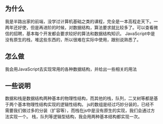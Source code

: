 ## 为什么
我是半路出家的前端，没学过计算机基础之类的课程，完全是一本高程走天下。一两年还好使，但是再进阶的时候，对数据结构，算法要求就比较多了。可以查看微信的招聘，基本每个开发都会要求较好的算法和数据结构知识。
JavaScript中是没有原生的栈，堆这些东西的，所以很难在实际中使用，跟别说熟悉了。

## 怎么做
我会用JavaScript去实现常用的各种数据结构，并给出一些相关的用法

## 一些说明
数据和栈是数据结构两种基本的物理性结构，而其他的栈，队列，二叉树等都是基于两个基本物理性结构实现的逻辑性结构。
js的数组是经过巧妙分装的，已经不需要我们做过多的分装（扩容等），而栈在js中是没有原生的实现，我们会通过方法实现一个。
栈，队列等逻辑型结构，我会用两种基本结构都实现一次。
